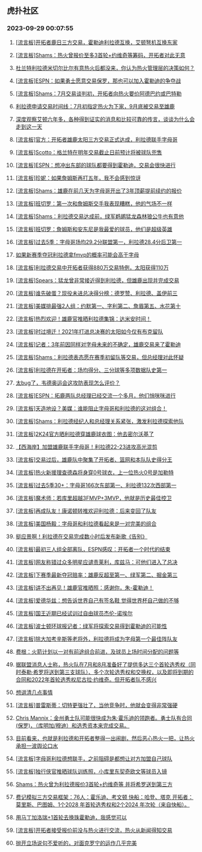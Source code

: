 ## 虎扑社区 
### 2023-09-29 00:07:55

1. [[流言板]开拓者鹿日三方交易，霍勒迪利拉德互换，艾顿弩机互换东家](https://bbs.hupu.com/62248757.html)

2. [[流言板]Shams：热火曾报价至多3首轮+约维奇等筹码，开拓者对此无意](https://bbs.hupu.com/62264475.html)

3. [杜兰特利拉德米切尔比尔有意热火后都没来，你认为热火管理层的决策如何？](https://bbs.hupu.com/62261684.html)

4. [[流言板]ESPN：如果勇士愿意交易保罗，那也可以加入霍勒迪的争夺战](https://bbs.hupu.com/62264970.html)

5. [[流言板]Shams：7月交易谈判初，开拓者向热火要价阿德巴约或巴特勒](https://bbs.hupu.com/62264348.html)

6. [利拉德申请交易时间线：7月初指定热火为下家，9月底被交易至雄鹿](https://bbs.hupu.com/62260408.html)

7. [深度观察艾顿六年多，各种得到证实的消息和比较可靠的传言，谈谈为什么会走到这一天](https://bbs.hupu.com/62260494.html)

8. [[流言板]官方：开拓者雄鹿太阳三方交易正式达成，利拉德联手字母哥](https://bbs.hupu.com/62254419.html)

9. [[流言板]Scotto：格兰特在明年交易截止日前预计将被球队兜售](https://bbs.hupu.com/62264982.html)

10. [[流言板]ESPN：想冲出东部的球队都要得到霍勒迪，交易会很快进行](https://bbs.hupu.com/62264674.html)

11. [[流言板]珍妮：如果詹姆斯再打五年，我不会感到惊讶](https://bbs.hupu.com/62259273.html)

12. [[流言板]Shams：雄鹿在前几天为字母哥开出了3年顶薪提前续约的报价](https://bbs.hupu.com/62264755.html)

13. [[流言板]班切罗：第一次和詹姆斯交手我表现糟糕，他的气场不一样](https://bbs.hupu.com/62260625.html)

14. [[流言板]Shams：利拉德交易达成前，绿军鹈鹕猛龙森林狼公牛也有意他](https://bbs.hupu.com/62264545.html)

15. [[流言板]班切罗：詹姆斯和安东尼是我最爱的球员，他们是超级英雄](https://bbs.hupu.com/62260440.html)

16. [[流言板]过去5季：字母哥场均29.2分联盟第一，利拉德28.4分后卫第一](https://bbs.hupu.com/62257860.html)

17. [如果新赛季夺冠利拉德拿fmvp的概率可能会高于字母](https://bbs.hupu.com/62264434.html)

18. [[流言板]利拉德交易中开拓者获得880万交易特例，太阳获得110万](https://bbs.hupu.com/62264796.html)

19. [[流言板]Spears：猛龙曾非常接近得到利拉德，但雄鹿出现并完成交易](https://bbs.hupu.com/62264837.html)

20. [[流言板]谁先破蛋？现役未进总决得分榜：德罗赞、利拉德、盖伊前三](https://bbs.hupu.com/62258678.html)

21. [[流言板]美媒排最强2人组：约默第一、字利第二、詹眉第五、水花第十](https://bbs.hupu.com/62255452.html)

22. [[流言板]热烈欢迎！雄鹿官推晒利拉德集锦：达米安时间！](https://bbs.hupu.com/62257449.html)

23. [[流言板]时过境迁！2021年打进总决赛的太阳如今仅有布克留队](https://bbs.hupu.com/62255901.html)

24. [[流言板]记者：3年前因同样对字母未来的不确定，雄鹿交易来了霍勒迪](https://bbs.hupu.com/62264814.html)

25. [[流言板]Shams：利拉德表态愿在赛季初留队等交易，但总经理对此怀疑](https://bbs.hupu.com/62264388.html)

26. [[流言板]利拉德在开拓者：场均得分、三分球等多项数据队史第一](https://bbs.hupu.com/62264533.html)

27. [太bug了，韦德奥运会这攻防表现怎么评价？](https://bbs.hupu.com/62263969.html)

28. [[流言板]ESPN：拓鹿两队总经理已经交流一个多月，他们悄咪咪进行](https://bbs.hupu.com/62254713.html)

29. [[流言板]天造地设？美媒：谁能阻止字母哥和利拉德的这对组合！](https://bbs.hupu.com/62264856.html)

30. [[流言板]Shams：利拉德经纪人和总经理关系紧张，激发利拉德探索他队](https://bbs.hupu.com/62264663.html)

31. [[流言板]2K24官方晒利拉德穿雄鹿球衣图：他去密尔沃基了️](https://bbs.hupu.com/62265187.html)

32. [【西海岸】加盟雄鹿联手字母哥！利拉德22-23进攻高光混剪](https://bbs.hupu.com/62253988.html)

33. [[流言板]交易过后，雄鹿队中聚集了开拓者、篮网和本队队史得分王](https://bbs.hupu.com/62254292.html)

34. [[流言板]热火新援理查德森将身穿0号球衣，上一位热火0号是加勒特](https://bbs.hupu.com/62265085.html)

35. [[流言板]过去5季30+：字母哥166次东部第一、利拉德132次西部第一](https://bbs.hupu.com/62257013.html)

36. [[流言板]魔术师：若库里超越3FMVP+3MVP，他就是历史最佳控卫](https://bbs.hupu.com/62252237.html)

37. [[流言板]再成队友！康诺顿转推欢迎利拉德：后来变回了队友](https://bbs.hupu.com/62261182.html)

38. [[流言板]美国杨毅：字母哥和利拉德看起来是一对完美的组合](https://bbs.hupu.com/62265094.html)

39. [挺应景啊！利拉德在交易完成数小时后发布新歌《告别》](https://bbs.hupu.com/62252014.html)

40. [[流言板]最初三人组全部离队，ESPN感叹：开拓者一个时代的结束](https://bbs.hupu.com/62256345.html)

41. [[流言板]网友称错过众多明星应谴责莱利，库兹马：可他们进入了总决](https://bbs.hupu.com/62265177.html)

42. [[流言板]下赛季最新夺冠赔率：雄鹿反超至第一、绿军第二、掘金第三](https://bbs.hupu.com/62251827.html)

43. [[流言板]讲不出再见！雄鹿官推晒照：感谢你，朱-霍勒迪！](https://bbs.hupu.com/62258186.html)

44. [[流言板]爱德华兹：想告诉世界自己有签名鞋 觉得世界杯自己做的不够](https://bbs.hupu.com/62256241.html)

45. [[流言板]国王近期已经试训过自由球员杰伦-诺埃尔](https://bbs.hupu.com/62264953.html)

46. [[流言板]波士顿环球报记者：绿军将探索交易得到霍勒迪的可能性](https://bbs.hupu.com/62252499.html)

47. [[流言板]除大加考辛斯等老将外，利拉德将成为字母第一个最佳阵队友](https://bbs.hupu.com/62255948.html)

48. [费根：火箭计划以一对有前途组合前进，及球员上场时间分配的问题等](https://bbs.hupu.com/62262941.html)

49. [据联盟消息人士称，热火队在7月和8月准备好了提供多达三个首轮选秀权（同时泰勒·希罗将送到第三支球队）、多个次轮选秀权和交换权，以及即将到期的合同和2022年首轮选秀权尼古拉·约维奇。但开拓者队不感兴](https://bbs.hupu.com/62264109.html)

50. [想讲清几点事情](https://bbs.hupu.com/62263604.html)

51. [[流言板]普雷斯蒂：切特更强壮了，当他竞争时，他就会变得非常强硬](https://bbs.hupu.com/62264080.html)

52. [Chris Mannix：金州勇士队可能很快成为朱·霍乐迪的领跑者。勇士队有合同(保罗)，（库明加/穆迪）和选秀资本来完成交易。 ​​​](https://bbs.hupu.com/62265114.html)

53. [目前看来，也就是利拉德和开拓者整得一出闹剧，然后恶心热火一把，让热火承担一波舆论口水](https://bbs.hupu.com/62264166.html)

54. [[流言板]字母哥利拉德想联手，之前阻碍是都想让对方加盟自己球队](https://bbs.hupu.com/62251446.html)

55. [[流言板]独行侠官推晒球队训练照，小库里东契奇欧文等球员入镜](https://bbs.hupu.com/62265217.html)

56. [Shams：热火曾为利拉德报价3首轮+约维奇等 并将希罗送到第三方](https://bbs.hupu.com/62264470.html)

57. [费记模拟三方交易框架：76人：霍乐迪、考文顿    快船：哈登、塔克    开拓者：莫里斯、巴图姆、1个2028 年首轮选秀权和2个2024 年次轮（来自快船）。](https://bbs.hupu.com/62264817.html)

58. [用马丁加洛瑞+1首轮去换珠霍勒迪，我感觉可以](https://bbs.hupu.com/62265006.html)

59. [[流言板]开拓者接受报价前没与热火进行交流，热火从新闻得知交易](https://bbs.hupu.com/62251239.html)

60. [抛开立场说句不爱听的，对面克罗宁的运作几乎完美](https://bbs.hupu.com/62264662.html)

